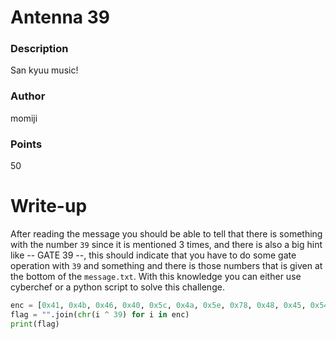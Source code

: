 # Antenna 39

### Description

San kyuu music!

### Author

momiji

### Points

50

# Write-up

After reading the message you should be able to tell that there is something with 
the number `39` since it is mentioned 3 times, and there is also a big hint like 
-- GATE 39 --, this should indicate that you have to do some gate operation with 
`39` and something and there is those numbers that is given at the bottom of the 
`message.txt`. With this knowledge you can either use cyberchef or a python script 
to solve this challenge.

```python
enc = [0x41, 0x4b, 0x46, 0x40, 0x5c, 0x4a, 0x5e, 0x78, 0x48, 0x45, 0x54, 0x54, 0x42, 0x54, 0x4e, 0x48, 0x49, 0x78, 0x50, 0x4e, 0x53, 0x4f, 0x78, 0x51, 0x48, 0x44, 0x46, 0x4b, 0x48, 0x4e, 0x43, 0x78, 0x4e, 0x54, 0x78, 0x40, 0x42, 0x53, 0x53, 0x4e, 0x49, 0x40, 0x78, 0x48, 0x52, 0x53, 0x78, 0x48, 0x41, 0x78, 0x4f, 0x46, 0x49, 0x43, 0x5a]
flag = "".join(chr(i ^ 39) for i in enc)
print(flag)
```
